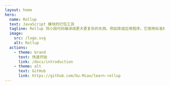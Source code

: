 ```yaml
---
layout: home
hero:
  name: Rollup
  text: JavaScript 模块的打包工具
  tagline: Rollup 将小段代码编译成更大更复杂的东西，例如库或应用程序。它使用标准的 ESM 方案，而不是以前的特殊解决方案，如 CommonJS 和 AMD。 ESM 让您可以自由无缝地组合您最喜欢的库中最有用的函数。Rollup 可以优化 ESM 代码从而在现代浏览器中获得更快的原生加载速度，或者允许用当下的 ESM 工作流输出遗留格式的代码。
  image:
    src: /logo.svg
    alt: Rollup
  actions:
    - theme: brand
      text: 快速开始
      link: /docs/introduction
    - theme: alt
      text: GitHub
      link: https://github.com/Gu-Miao/learn-rollup
---
```


